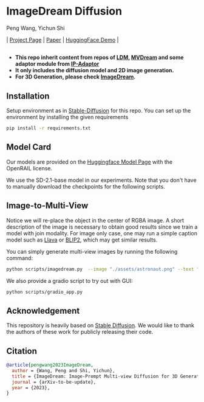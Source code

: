 # ImageDream Diffusion
Peng Wang, Yichun Shi

| [Project Page](https://image-dream.github.io/) | [Paper](https://arxiv.org/abs/2308.16512) | [HuggingFace Demo]() |

## 
- **This repo inherit content from repos of [LDM](), [MVDream]() and some adaptor module from [IP-Adaptor]()**
- **It only includes the diffusion model and 2D image generation.**
- **For 3D Generation, please check [ImageDream](https://github.com/bytedance/ImageDream).**


## Installation
Setup environment as in [Stable-Diffusion](https://github.com/Stability-AI/stablediffusion) for this repo. You can set up the environment by installing the given requirements
``` bash
pip install -r requirements.txt
```

## Model Card
Our models are provided on the [Huggingface Model Page](https://huggingface.co/Peng-Wang/ImageDream/) with the OpenRAIL license.

We use the SD-2.1-base model in our experiments. 
Note that you don't have to manually download the checkpoints for the following scripts.


## Image-to-Multi-View
Notice we will re-place the object in the center of RGBA image. A short description of the image is necessary to obtain good results since we train a model with join modality. For image only case, one may run a simple caption model such as [Llava]() or [BLIP2](), which may get similar results. 

You can simply generate multi-view images by running the following command:

``` bash
python scripts/imagedream.py  --image "./assets/astronaut.png" --text "an astronaut riding a horse"
```

We also provide a gradio script to try out with GUI:
``` bash
python scripts/gradio_app.py
```

## Acknowledgement
This repository is heavily based on [Stable Diffusion](https://huggingface.co/stabilityai/stable-diffusion-2-1-base). We would like to thank the authors of these work for publicly releasing their code.

## Citation
``` bibtex
@article{pengwang2023ImageDream,
  author = {Wang, Peng and Shi, Yichun},
  title = {ImageDream: Image-Prompt Multi-view Diffusion for 3D Generation},
  journal = {arXiv-to-be-update},
  year = {2023},
}
```
